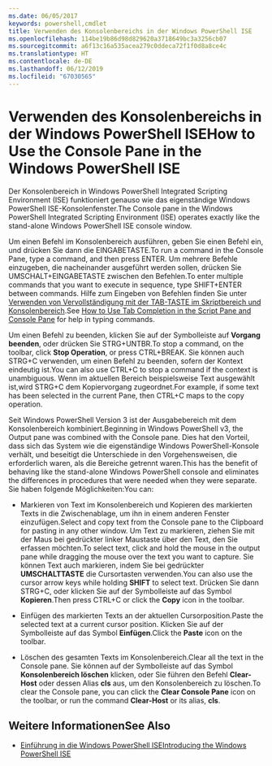 ```yaml
---
ms.date: 06/05/2017
keywords: powershell,cmdlet
title: Verwenden des Konsolenbereichs in der Windows PowerShell ISE
ms.openlocfilehash: 114be19b86d98d829620a3718649bc3a3256cb07
ms.sourcegitcommit: a6f13c16a535acea279c0ddeca72f1f0d8a8ce4c
ms.translationtype: HT
ms.contentlocale: de-DE
ms.lasthandoff: 06/12/2019
ms.locfileid: "67030565"
---
```

# <a name="how-to-use-the-console-pane-in-the-windows-powershell-ise"></a><span data-ttu-id="1ce5f-103">Verwenden des Konsolenbereichs in der Windows PowerShell ISE</span><span class="sxs-lookup"><span data-stu-id="1ce5f-103">How to Use the Console Pane in the Windows PowerShell ISE</span></span>

<span data-ttu-id="1ce5f-104">Der Konsolenbereich in Windows PowerShell Integrated Scripting Environment (ISE) funktioniert genauso wie das eigenständige Windows PowerShell ISE-Konsolenfenster.</span><span class="sxs-lookup"><span data-stu-id="1ce5f-104">The Console pane in the Windows PowerShell Integrated Scripting Environment (ISE) operates exactly like the stand-alone Windows PowerShell ISE console window.</span></span>

<span data-ttu-id="1ce5f-105">Um einen Befehl im Konsolenbereich ausführen, geben Sie einen Befehl ein, und drücken Sie dann die EINGABETASTE.</span><span class="sxs-lookup"><span data-stu-id="1ce5f-105">To run a command in the Console Pane, type a command, and then press ENTER.</span></span> <span data-ttu-id="1ce5f-106">Um mehrere Befehle einzugeben, die nacheinander ausgeführt werden sollen, drücken Sie UMSCHALT+EINGABETASTE zwischen den Befehlen.</span><span class="sxs-lookup"><span data-stu-id="1ce5f-106">To enter multiple commands that you want to execute in sequence, type SHIFT+ENTER between commands.</span></span> <span data-ttu-id="1ce5f-107">Hilfe zum Eingeben von Befehlen finden Sie unter [Verwenden von Vervollständigung mit der TAB-TASTE im Skriptbereich und Konsolenbereich](How-to-Use-Tab-Completion-in-the-Script-Pane-and-Console-Pane.md).</span><span class="sxs-lookup"><span data-stu-id="1ce5f-107">See [How to Use Tab Completion in the Script Pane and Console Pane](How-to-Use-Tab-Completion-in-the-Script-Pane-and-Console-Pane.md) for help in typing commands.</span></span>

<span data-ttu-id="1ce5f-108">Um einen Befehl zu beenden, klicken Sie auf der Symbolleiste auf **Vorgang beenden**, oder drücken Sie STRG+UNTBR.</span><span class="sxs-lookup"><span data-stu-id="1ce5f-108">To stop a command, on the toolbar, click **Stop Operation**, or press CTRL+BREAK.</span></span> <span data-ttu-id="1ce5f-109">Sie können auch STRG+C verwenden, um einen Befehl zu beenden, sofern der Kontext eindeutig ist.</span><span class="sxs-lookup"><span data-stu-id="1ce5f-109">You can also use CTRL+C to stop a command if the context is unambiguous.</span></span> <span data-ttu-id="1ce5f-110">Wenn im aktuellen Bereich beispielsweise Text ausgewählt ist,wird STRG+C dem Kopiervorgang zugeordnet.</span><span class="sxs-lookup"><span data-stu-id="1ce5f-110">For example, if some text has been selected in the current Pane, then CTRL+C maps to the copy operation.</span></span>

<span data-ttu-id="1ce5f-111">Seit Windows PowerShell Version 3 ist der Ausgabebereich mit dem Konsolenbereich kombiniert.</span><span class="sxs-lookup"><span data-stu-id="1ce5f-111">Beginning in Windows PowerShell v3, the Output pane was combined with the Console pane.</span></span> <span data-ttu-id="1ce5f-112">Dies hat den Vorteil, dass sich das System wie die eigenständige Windows PowerShell-Konsole verhält, und beseitigt die Unterschiede in den Vorgehensweisen, die erforderlich waren, als die Bereiche getrennt waren.</span><span class="sxs-lookup"><span data-stu-id="1ce5f-112">This has the benefit of behaving like the stand-alone Windows PowerShell console and eliminates the differences in procedures that were needed when they were separate.</span></span> <span data-ttu-id="1ce5f-113">Sie haben folgende Möglichkeiten:</span><span class="sxs-lookup"><span data-stu-id="1ce5f-113">You can:</span></span>

- <span data-ttu-id="1ce5f-114">Markieren von Text im Konsolenbereich und Kopieren des markierten Texts in die Zwischenablage, um ihn in einem anderen Fenster einzufügen.</span><span class="sxs-lookup"><span data-stu-id="1ce5f-114">Select and copy text from the Console pane to the Clipboard for pasting in any other window.</span></span> <span data-ttu-id="1ce5f-115">Um Text zu markieren, ziehen Sie mit der Maus bei gedrückter linker Maustaste über den Text, den Sie erfassen möchten.</span><span class="sxs-lookup"><span data-stu-id="1ce5f-115">To select text, click and hold the mouse in the output pane while dragging the mouse over the text you want to capture.</span></span> <span data-ttu-id="1ce5f-116">Sie können Text auch markieren, indem Sie bei gedrückter **UMSCHALTTASTE** die Cursortasten verwenden.</span><span class="sxs-lookup"><span data-stu-id="1ce5f-116">You can also use the cursor arrow keys while holding **SHIFT** to select text.</span></span> <span data-ttu-id="1ce5f-117">Drücken Sie dann STRG+C, oder klicken Sie auf der Symbolleiste auf das Symbol **Kopieren**.</span><span class="sxs-lookup"><span data-stu-id="1ce5f-117">Then press CTRL+C or click the **Copy** icon in the toolbar.</span></span>

- <span data-ttu-id="1ce5f-118">Einfügen des markierten Texts an der aktuellen Cursorposition.</span><span class="sxs-lookup"><span data-stu-id="1ce5f-118">Paste the selected text at a current cursor position.</span></span> <span data-ttu-id="1ce5f-119">Klicken Sie auf der Symbolleiste auf das Symbol **Einfügen**.</span><span class="sxs-lookup"><span data-stu-id="1ce5f-119">Click the **Paste** icon on the toolbar.</span></span>

- <span data-ttu-id="1ce5f-120">Löschen des gesamten Texts im Konsolenbereich.</span><span class="sxs-lookup"><span data-stu-id="1ce5f-120">Clear all the text in the Console pane.</span></span> <span data-ttu-id="1ce5f-121">Sie können auf der Symbolleiste auf das Symbol **Konsolenbereich löschen** klicken, oder Sie führen den Befehl **Clear-Host** oder dessen Alias **cls** aus, um den Konsolenbereich zu löschen.</span><span class="sxs-lookup"><span data-stu-id="1ce5f-121">To clear the Console pane, you can click the **Clear Console Pane** icon on the toolbar, or run the command **Clear-Host** or its alias, **cls**.</span></span>

## <a name="see-also"></a><span data-ttu-id="1ce5f-122">Weitere Informationen</span><span class="sxs-lookup"><span data-stu-id="1ce5f-122">See Also</span></span>

- [<span data-ttu-id="1ce5f-123">Einführung in die Windows PowerShell ISE</span><span class="sxs-lookup"><span data-stu-id="1ce5f-123">Introducing the Windows PowerShell ISE</span></span>](Introducing-the-Windows-PowerShell-ISE.md)
